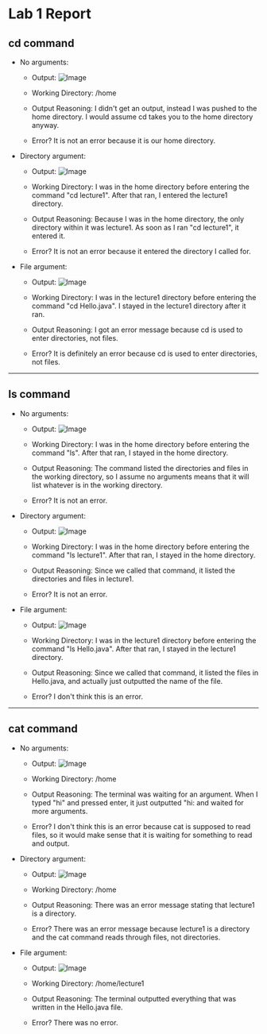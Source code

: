 # Lab 1 Report

## cd command

- No arguments:
  - Output: ![Image](cd.png)
    
  - Working Directory: /home
    
  - Output Reasoning: I didn't get an output, instead I was pushed to the home directory. I would assume cd takes you to the home directory anyway. 
    
  - Error? It is not an error because it is our home directory. 
    
- Directory argument:
  - Output: ![Image](cdDirectory.png)
    
  - Working Directory: I was in the home directory before entering the command "cd lecture1". After that ran, I entered the lecture1 directory. 
    
  - Output Reasoning: Because I was in the home directory, the only directory within it was lecture1. As soon as I ran "cd lecture1", it entered it. 
    
  - Error? It is not an error because it entered the directory I called for. 
    
- File argument:
  - Output: ![Image](cdFile.png)
    
  - Working Directory: I was in the lecture1 directory before entering the command "cd Hello.java". I stayed in the lecture1 directory after it ran. 
    
  - Output Reasoning: I got an error message because cd is used to enter directories, not files. 
    
  - Error? It is definitely an error because cd is used to enter directories, not files. 
  
---

## ls command
- No arguments:
  - Output: ![Image](ls.png)
    
  - Working Directory: I was in the home directory before entering the command "ls". After that ran, I stayed in the home directory. 
    
  - Output Reasoning: The command listed the directories and files in the working directory, so I assume no arguments means that it will list whatever is in the working directory.
    
  - Error? It is not an error. 
    
- Directory argument:
  - Output: ![Image](lsdirectory.png)
    
  - Working Directory: I was in the home directory before entering the command "ls lecture1". After that ran, I stayed in the home directory. 
    
  - Output Reasoning: Since we called that command, it listed the directories and files in lecture1. 
    
  - Error? It is not an error. 
    
- File argument:
  - Output: ![Image](lsFile.png)
    
  - Working Directory: I was in the lecture1 directory before entering the command "ls Hello.java". After that ran, I stayed in the lecture1 directory.
    
  - Output Reasoning: Since we called that command, it listed the files in Hello.java, and actually just outputted the name of the file. 
    
  - Error? I don't think this is an error. 
  
---

## cat command
- No arguments:
  - Output: ![Image](cat.png)
    
  - Working Directory: /home
    
  - Output Reasoning: The terminal was waiting for an argument. When I typed "hi" and pressed enter, it just outputted "hi: and waited for more arguments. 
    
  - Error? I don't think this is an error because cat is supposed to read files, so it would make sense that it is waiting for something to read and output. 
    
- Directory argument:
  - Output: ![Image](catDirectory.png)
    
  - Working Directory: /home
    
  - Output Reasoning: There was an error message stating that lecture1 is a directory.  
    
  - Error? There was an error message because lecture1 is a directory and the cat command reads through files, not directories. 
    
- File argument:
  - Output: ![Image](catFile.png)
    
  - Working Directory: /home/lecture1
    
  - Output Reasoning: The terminal outputted everything that was written in the Hello.java file. 
    
  - Error?  There was no error. 
